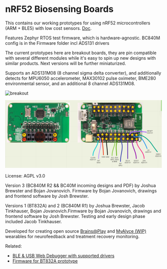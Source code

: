 # nRF52 Biosensing Boards

This contains our working prototypes for using nRF52 microcontrollers (ARM + BLE5) with low cost sensors. [Doc](https://docs.google.com/document/d/1gOrWiBDynYziCYDMF4r1Rw85PXo9JbuBrYJEEkW2U-c/edit?usp=sharing). 

Features Zephyr RTOS test firmware, which is hardware-agnostic. BC840M config is in the Firmware folder incl ADS131 drivers

The current prototypes here are breakout boards, they are pin compatible with several different modules while it's easy to spin up new designs with similar products. Next versions will be further miniaturized.

Supports an ADS131M08 (8 channel sigma delta converter), and additionally detects for MPU6050 accelerometer, MAX30102 pulse oximeter, BME280 environmental sensor, and an additional 8 channel ADS131M08. 

![breakout](Capture.PNG)

![supported](supported.png)

License: AGPL v3.0

Version 3 (BC840M R2 && BC40M incoming designs and PDF) by Joshua Brewster and Bojan Jovanovich. Firmware by Bojan Jovanovich, drawings and frontend software by Josh Brewster.

Versions 1 (BT832A) and 2 (BC840M R1) by Joshua Brewster, Jacob Tinkhauser, Bojan Jovanovich.Firmware by Bojan Jovanovich, drawings and frontend software by Josh Brewster. Testing and early design phase included Jacob Tinkhauser. 

Developed for creating open source [Brains@Play](https://brainsatplay.com) and [MyAlyce (WIP)](https://github.com/myalyce/myalyce) wearables for neurofeedback and treatment recovery monitoring.

Related:
- [BLE & USB Web Debugger with supported drivers](https://github.com/joshbrew/device_debugger)
- [Firmware for BT832A prototype](https://github.com/joshbrew/BT832_Zephyr)
